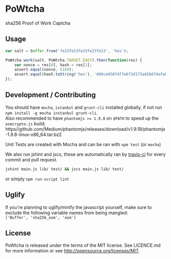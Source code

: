 PoWtcha
=======
sha256 Proof of Work Captcha

Usage
-----
```js
var salt = Buffer.from('fe23fe23fe23fe23fe23', 'hex');

PoWtcha.work(salt, PoWtcha.TARGET.EASY).then(function(res) {
    var nonce = res[0], hash = res[1];
    assert.equal(nonce, 5184);
    assert.equal(hash.toString('hex'), '000ce8507df7e6f3d173a450d74afa007b4eba74c95a57f60b8eb8e46b0f5899');
});
```

Development / Contributing
--------------------------
You should have `mocha`, `istanbul` and `grunt-cli` installed globally, if not run `npm install -g mocha instanbul grunt-cli`.  
Also recommended to have `phantomjs >= 1.9.8` on `$PATH` to speed up the `asmcrypto.js` build; https//github.com/Medium/phantomjs/releases/download/v1.9.19/phantomjs-1.9.8-linux-x86_64.tar.bz2

Unit Tests are created with Mocha and can be ran with `npm test` (or `mocha`)

We also run jshint and jscs, these are automatically ran by [travis-ci](https://travis-ci.org/btccom/powtcha-js) for every commit and pull request.

```bash
jshint main.js lib/ test/ && jscs main.js lib/ test/
```

or simply `npm run-script lint`

Uglify
------
If you're planning to uglify/minify the javascript yourself, make sure to exclude the following variable names from being mangled:  
`['Buffer', 'sha256_asm', 'asm']`

License
-------
PoWtcha is released under the terms of the MIT license. See LICENCE.md for more information or see http://opensource.org/licenses/MIT.

